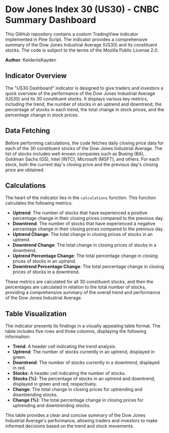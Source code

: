 # Dow Jones Index 30 (US30) - CNBC Summary Dashboard

This GitHub repository contains a custom TradingView indicator implemented in Pine Script. The indicator provides a comprehensive summary of the Dow Jones Industrial Average (US30) and its constituent stocks. The code is subject to the terms of the Mozilla Public License 2.0.

**Author**: KeidenIsKayden

## Indicator Overview

The "US30 Dashboard" indicator is designed to give traders and investors a quick overview of the performance of the Dow Jones Industrial Average (US30) and its 30 constituent stocks. It displays various key metrics, including the trend, the number of stocks in an uptrend and downtrend, the percentage of stocks in each trend, the total change in stock prices, and the percentage change in stock prices.

## Data Fetching

Before performing calculations, the code fetches daily closing price data for each of the 30 constituent stocks of the Dow Jones Industrial Average. The list of stocks includes well-known companies such as Boeing (BA), Goldman Sachs (GS), Intel (INTC), Microsoft (MSFT), and others. For each stock, both the current day's closing price and the previous day's closing price are obtained.

## Calculations

The heart of the indicator lies in the `calculations` function. This function calculates the following metrics:

- **Uptrend**: The number of stocks that have experienced a positive percentage change in their closing prices compared to the previous day.
- **Downtrend**: The number of stocks that have experienced a negative percentage change in their closing prices compared to the previous day.
- **Uptrend Change**: The total change in closing prices of stocks in an uptrend.
- **Downtrend Change**: The total change in closing prices of stocks in a downtrend.
- **Uptrend Percentage Change**: The total percentage change in closing prices of stocks in an uptrend.
- **Downtrend Percentage Change**: The total percentage change in closing prices of stocks in a downtrend.

These metrics are calculated for all 30 constituent stocks, and then the percentages are calculated in relation to the total number of stocks, providing a comprehensive summary of the overall trend and performance of the Dow Jones Industrial Average.

## Table Visualization

The indicator presents its findings in a visually appealing table format. The table includes five rows and three columns, displaying the following information:

- **Trend**: A header cell indicating the trend analysis.
- **Uptrend**: The number of stocks currently in an uptrend, displayed in green.
- **Downtrend**: The number of stocks currently in a downtrend, displayed in red.
- **Stocks**: A header cell indicating the number of stocks.
- **Stocks (%)**: The percentage of stocks in an uptrend and downtrend, displayed in green and red, respectively.
- **Change**: The total change in closing prices for uptrending and downtrending stocks.
- **Change (%)**: The total percentage change in closing prices for uptrending and downtrending stocks.

This table provides a clear and concise summary of the Dow Jones Industrial Average's performance, allowing traders and investors to make informed decisions based on the trend and stock movements.
